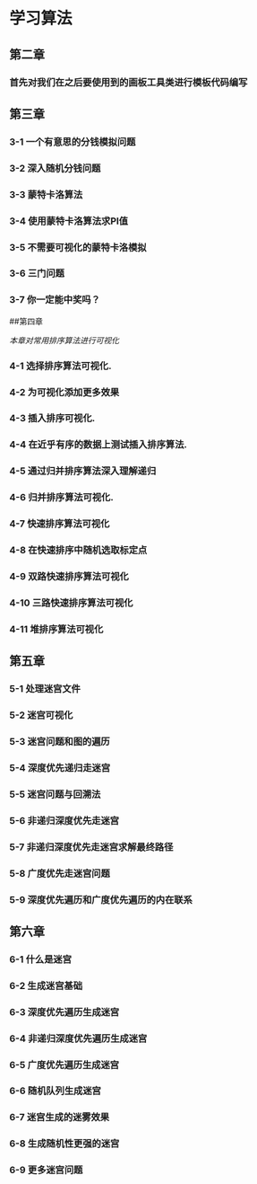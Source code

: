 # 学习算法<br>
## 第二章<br>
### 首先对我们在之后要使用到的画板工具类进行模板代码编写<br>
## 第三章<br>
### 3-1 一个有意思的分钱模拟问题<br>
### 3-2 深入随机分钱问题<br>
### 3-3 蒙特卡洛算法<br>
### 3-4 使用蒙特卡洛算法求PI值<br>
### 3-5 不需要可视化的蒙特卡洛模拟<br>
### 3-6 三门问题<br>
### 3-7 你一定能中奖吗？ <br>
##第四章<br>

_本章对常用排序算法进行可视化_<br>

### 4-1 选择排序算法可视化.<br>
### 4-2 为可视化添加更多效果<br>
### 4-3 插入排序可视化.<br>
### 4-4 在近乎有序的数据上测试插入排序算法.<br>
### 4-5 通过归并排序算法深入理解递归<br>
### 4-6 归并排序算法可视化.<br>
### 4-7 快速排序算法可视化<br>
### 4-8 在快速排序中随机选取标定点<br>
### 4-9 双路快速排序算法可视化<br>
### 4-10 三路快速排序算法可视化<br>
### 4-11 堆排序算法可视化<br>

## 第五章<br>
### 5-1 处理迷宫文件<br>
### 5-2 迷宫可视化<br>
### 5-3 迷宫问题和图的遍历<br>
### 5-4 深度优先递归走迷宫<br>
### 5-5 迷宫问题与回溯法<br>
### 5-6 非递归深度优先走迷宫<br>
### 5-7  非递归深度优先走迷宫求解最终路径<br>
### 5-8 广度优先走迷宫问题<br>
### 5-9 深度优先遍历和广度优先遍历的内在联系<br>

## 第六章<br>
### 6-1 什么是迷宫<br>
### 6-2 生成迷宫基础<br>
### 6-3 深度优先遍历生成迷宫<br>
### 6-4  非递归深度优先遍历生成迷宫<br>
### 6-5  广度优先遍历生成迷宫<br>
### 6-6 随机队列生成迷宫<br>
### 6-7  迷宫生成的迷雾效果<br>
### 6-8 生成随机性更强的迷宫<br>
### 6-9 更多迷宫问题<br>